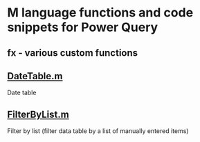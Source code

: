 # M language functions and code snippets for Power Query

## fx - various custom functions

## [DateTable.m](https://github.com/avatorl/M/blob/master/DateTable.m)
Date table

## [FilterByList.m](https://github.com/avatorl/M/blob/master/FilterByList.m)
Filter by list (filter data table by a list of manually entered items)
